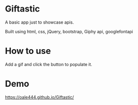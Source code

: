 # Giftastic
A basic app just to showcase apis.

Built using html, css, jQuery, bootstrap, Giphy api, googlefontapi

# How to use
Add a gif and click the button to populate it.

# Demo
https://oale444.github.io/Giftastic/